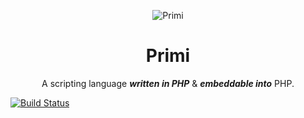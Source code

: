 <p align="center">
  <img src="https://raw.githubusercontent.com/smuuf/primi/master/res/art/logo-sml.png" alt="Primi">
  <h1 align="center">Primi</h1>
  <p align="center">A scripting language <i><b>written in PHP</i></b> & <i><b>embeddable into</b></i> PHP.</p>
</p>

[![Build Status](https://travis-ci.org/smuuf/primi.svg?branch=master)](https://travis-ci.org/smuuf/primi)
